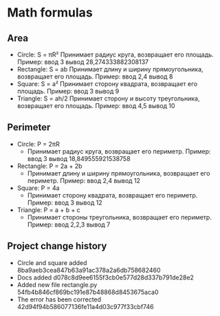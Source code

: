 # Math formulas
## Area
- Circle: S = πR²
    Принимает радиус круга, возвращает его площадь. Пример: ввод 3 вывод 28,274333882308137
- Rectangle: S = ab
    Принимает длину и ширину прямоугольника, возвращает его площадь. Пример: ввод 2,4 вывод 8
- Square: S = a²
    Принимает сторону квадрата, возвращает его площадь. Пример: ввод 3 вывод 9
- Triangle: S = ah/2
    Принимает сторону и высоту треугольника, возвращает его площадь. Пример: ввод 4,5 вывод 10

## Perimeter
- Circle: P = 2πR
    - Принимает радиус круга, возвращает его периметр. Пример: ввод 3 вывод 18,849555921538758
- Rectangle: P = 2a + 2b
    - Принимает длину и ширину прямоугольника, возвращает его периметр. Пример: ввод 2,4 вывод 12
- Square: P = 4a
    - Принимает сторону квадрата, возвращает его периметр. Пример: ввод 3 вывод 12
- Triangle: P = a + b + c
    - Принимает стороны треугольника, возвращает его периметр. Пример: ввод 2,2,3 вывод 7

## Project change history
- Circle and square added  8ba9aeb3cea847b63a91ac378a2a6db758682460
- Docs added  d078c8d9ee6155f3cb0e577d28d337b791de28e2
- Added new file rectangle.py  54fb4b846cf869bc191e87b48868d8453675aca0
- The error has been corrected  42d94f94b586077136fe11a4d03c977f33cbf746
